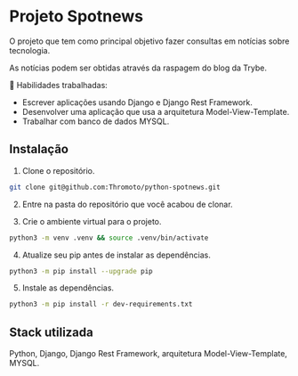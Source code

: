 
# Projeto Spotnews

O projeto que tem como principal objetivo fazer consultas em notícias sobre tecnologia.

As notícias podem ser obtidas através da raspagem do blog da Trybe.

🚵 Habilidades trabalhadas:

* Escrever aplicações usando Django e Django Rest Framework.
* Desenvolver uma aplicação que usa a arquitetura Model-View-Template.
* Trabalhar com banco de dados MYSQL.


## Instalação

1. Clone o repositório.
```bash
git clone git@github.com:Thromoto/python-spotnews.git
```
2. Entre na pasta do repositório que você acabou de clonar.

3. Crie o ambiente virtual para o projeto.
```bash
python3 -m venv .venv && source .venv/bin/activate
```
4. Atualize seu pip antes de instalar as dependências.
```bash
python3 -m pip install --upgrade pip
```
5. Instale as dependências.
```bash
python3 -m pip install -r dev-requirements.txt
```


## Stack utilizada

Python, Django, Django Rest Framework, arquitetura Model-View-Template, MYSQL.